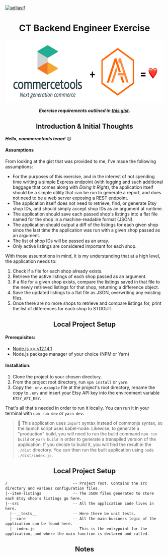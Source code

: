 [![adilasif](https://circleci.com/gh/adilasif/ct-backend-engineer-exercise.svg?style=shield&circle-token=3e5476f961d55ca8224828fea1e76ea0dfce8bee)](https://github.com/adilasif/ct-backend-engineer-exercise)

<h1 align=center>CT Backend Engineer Exercise</h1>

<p align=center>
  <img src="./assets/header_image.png" height=200 />
</p>

***<p align=center>Exercise requirements outlined in [this gist](https://gist.github.com/wrsenn/d0287dd64426d34dc6be4b460b9ab9c3).</p>***

<h2 align=center>Introduction & Initial Thoughts</h2>

***Hello, commercetools team!*** :smile:

#### Assumptions

From looking at the gist that was provided to me, I've made the following assumptions:

* For the purposes of this exercise, and in the interest of not spending time writing a simple Express endpoint (with logging and such additional baggage that comes along with *Doing It Right*), the application itself should be a simple utility that can be run to generate a report, and does not need to be a web server exposing a REST endpoint.
* The application itself does not need to retrieve, find, or generate Etsy shop IDs, and should simply accept shop IDs as an argument at runtime.
* The application should save each passed shop's listings into a flat file named for the shop in a machine-readable format (JSON).
* The application should output a diff of the listings for each given shop since the last time the application was run with a given shop passed as an argument.
* The list of shop IDs will be passed as an array.
* Only active listings are considered important for each shop.

With those assumptions in mind, it is my understanding that at a high level, the application needs to:

1. Check if a file for each shop already exists.
2. Retrieve the active listings of each shop passed as an argument.
3. If a file for a given shop exists, compare the listings saved in that file to the newly retrieved listings for that shop, returning a difference object.
4. Save the updated listings to a flat file as JSON, overwriting any existing files.
5. Once there are no more shops to retrieve and compare listings for, print the list of differences for each shop to STDOUT.

<h2 align=center>Local Project Setup</h2>

#### Prerequisites:

  * [Node.js >= v12.14.1](https://nodejs.org/en/)
  * Node.js package manager of your choice (NPM or Yarn)

#### Installation:
1. Clone the project to your chosen directory.
2. From the project root directory, run `npm install` or `yarn`.
3. Copy the `.env.example` file at the project's root directory, rename the copy to `.env` and insert your Etsy API key into the environment variable `ETSY_API_KEY`.

That's all that's needed in order to run it locally. You can run it in your terminal with `npm run dev` or `yarn dev`.

> 📝 This application uses `import` syntax instead of commonjs syntax, so the launch script uses babel-node. Likewise, to generate a "production" build, you will need to run the build command `npm run build` or `yarn build` in order to generate a transpiled version of the application. If you decide to build it, you will find the result in the `./dist` directory. You can then run the built application using `node ./dist/index.js`.

<h2 align=center>Local Project Setup</h2>

```
/                             -- Project root. Contains the src directory and various configuration files.
|--item-listings              -- The JSON files generated to store each Etsy shop's listings go here.
|--src                        -- All the application code lives in here.
  |--__tests__                -- Here there be unit tests.
  |--core                     -- All the main business logic of the application can be found here.
  |--index.js                 -- This is the entrypoint for the application, and where the main function is declared and called.
```

<h2 align=center>Notes</h2>

